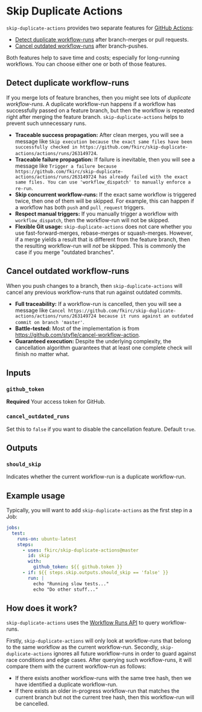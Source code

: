 # Skip Duplicate Actions

`skip-duplicate-actions` provides two separate features for [GitHub Actions](https://github.com/features/actions):

- [Detect duplicate workflow-runs](#detect-duplicate-workflow-runs) after branch-merges or pull requests.
- [Cancel outdated workflow-runs](#cancel-outdated-workflow-runs) after branch-pushes.

Both features help to save time and costs; especially for long-running workflows.
You can choose either one or both of those features.

## Detect duplicate workflow-runs

If you merge lots of feature branches, then you might see lots of _duplicate workflow-runs_.
A duplicate workflow-run happens if a workflow has successfully passed on a feature branch, but then the workflow is repeated right after merging the feature branch.
`skip-duplicate-actions` helps to prevent such unnecessary runs.

- **Traceable success propagation:** After clean merges, you will see a message like `Skip execution because the exact same files have been successfully checked in https://github.com/fkirc/skip-duplicate-actions/actions/runs/263149724`.
- **Traceable failure propagation:** If failure is inevitable, then you will see a message like `Trigger a failure because https://github.com/fkirc/skip-duplicate-actions/actions/runs/263149724 has already failed with the exact same files. You can use 'workflow_dispatch' to manually enforce a re-run`.
- **Skip concurrent workflow-runs:** If the exact same workflow is triggered twice, then one of them will be skipped.
  For example, this can happen if a workflow has both `push` and `pull_request` triggers.
- **Respect manual triggers:** If you manually trigger a workflow with `workflow_dispatch`, then the workflow-run will not be skipped.
- **Flexible Git usage:** `skip-duplicate-actions` does not care whether you use fast-forward-merges, rebase-merges or squash-merges.
  However, if a merge yields a result that is different from the feature branch, then the resulting workflow-run will _not_ be skipped.
  This is commonly the case if you merge "outdated branches".
  
## Cancel outdated workflow-runs

When you push changes to a branch, then `skip-duplicate-actions` will cancel any previous workflow-runs that run against outdated commits.

- **Full traceability:** If a workflow-run is cancelled, then you will see a message like `Cancel https://github.com/fkirc/skip-duplicate-actions/actions/runs/263149724 because it runs against an outdated commit on branch 'master'`.
- **Battle-tested:** Most of the implementation is from https://github.com/styfle/cancel-workflow-action.
- **Guaranteed execution:** Despite the underlying complexity, the cancellation algorithm guarantees that at least one complete check will finish no matter what.

## Inputs

### `github_token`

**Required** Your access token for GitHub.

### `cancel_outdated_runs`

Set this to `false` if you want to disable the cancellation feature. Default `true`.

## Outputs

### `should_skip`

Indicates whether the current workflow-run is a duplicate workflow-run.

## Example usage

Typically, you will want to add `skip-duplicate-actions` as the first step in a Job:

```yml
jobs:
  test:
    runs-on: ubuntu-latest
    steps:
      - uses: fkirc/skip-duplicate-actions@master
        id: skip
        with:
          github_token: ${{ github.token }}
      - if: ${{ steps.skip.outputs.should_skip == 'false' }}
        run: |
          echo "Running slow tests..."
          echo "Do other stuff..."
```

## How does it work?

`skip-duplicate-actions` uses the [Workflow Runs API](https://docs.github.com/en/rest/reference/actions#workflow-runs) to query workflow-runs.

Firstly, `skip-duplicate-actions` will only look at workflow-runs that belong to the same workflow as the current workflow-run.
Secondly, `skip-duplicate-actions` ignores all future workflow-runs in order to guard against race conditions and edge cases.
After querying such workflow-runs, it will compare them with the current workflow-run as follows:

- If there exists another workflow-runs with the same tree hash, then we have identified a duplicate workflow-run.
- If there exists an older in-progress workflow-run that matches the current branch but not the current tree hash, then this workflow-run will be cancelled.
